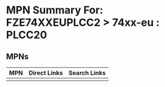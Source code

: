 



# MPN Summary For: FZE74XXEUPLCC2 > 74xx-eu : PLCC20

## MPNs
  

|MPN|Direct Links|Search Links|
| :--- | :--- | :--- |
||||
